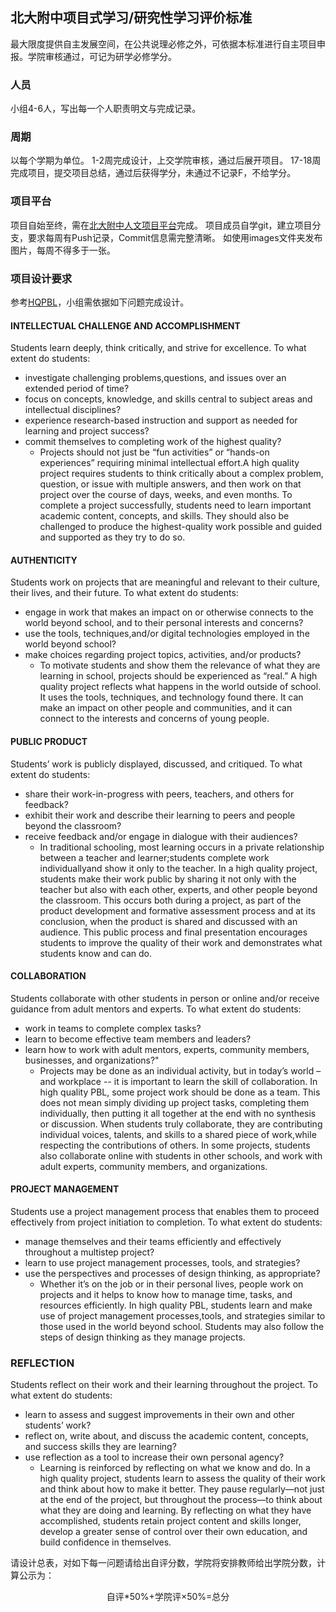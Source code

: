 ## 北大附中项目式学习/研究性学习评价标准

最大限度提供自主发展空间，在公共说理必修之外，可依据本标准进行自主项目申报。学院审核通过，可记为研学必修学分。

### 人员

小组4-6人，写出每一个人职责明文与完成记录。

### 周期

以每个学期为单位。
1-2周完成设计，上交学院审核，通过后展开项目。
17-18周完成项目，提交项目总结，通过后获得学分，未通过不记录F，不给学分。

### 项目平台

项目自始至终，需在[北大附中人文项目平台](https://github.com/pkuschool/pbook)完成。
项目成员自学git，建立项目分支，要求每周有Push记录，Commit信息需完整清晰。
如使用images文件夹发布图片，每周不得多于一张。


### 项目设计要求

参考[HQPBL](https://hqpbl.org/)，小组需依据如下问题完成设计。

#### INTELLECTUAL CHALLENGE AND ACCOMPLISHMENT

Students learn deeply, think critically, and strive for excellence.
To what extent do students:

* investigate challenging problems,questions, and issues over an extended period of time?
* focus on concepts, knowledge, and skills central to subject areas and intellectual disciplines?
* experience research-based instruction and support as needed for learning and project success?
* commit themselves to completing work of the highest quality?
   * Projects should not just be “fun activities” or “hands-on experiences”
requiring minimal intellectual effort.A high quality project requires
students to think critically about a complex problem, question, or issue
with multiple answers, and then work on that project over the course
of days, weeks, and even months. To complete a project successfully,
students need to learn important academic content, concepts, and
skills. They should also be challenged to produce the highest-quality work
possible and guided and supported as they try to do so.

#### AUTHENTICITY

Students work on projects that are meaningful and relevant to their culture, their lives, and their future.
To what extent do students:

* engage in work that makes an impact on or otherwise connects to the world beyond school, and to their personal interests and concerns?
* use the tools, techniques,and/or digital technologies employed in the world beyond school?
* make choices regarding project topics, activities, and/or products?
   * To motivate students and show them the relevance of what they are learning in school, projects should be experienced as “real.” A high quality project reflects what happens in the world outside of school. It uses the tools, techniques, and technology found there. It can make an impact on other people and communities, and it can connect to the interests and concerns of young people.

#### PUBLIC PRODUCT

Students’ work is publicly displayed, discussed, and critiqued.
To what extent do students:

* share their work-in-progress with peers, teachers, and others for feedback?
* exhibit their work and describe their learning to peers and people beyond the classroom?
* receive feedback and/or engage in dialogue with their audiences?
    * In traditional schooling, most learning occurs in a private relationship
between a teacher and learner;students complete work individuallyand show it only to the teacher. In a high quality project, students make their work public by sharing
it not only with the teacher but also with each other, experts, and other people beyond the classroom. This occurs both during a project, as part of the product development and formative assessment process and at its conclusion, when the product is shared and discussed with an audience. This public process and final presentation encourages students to improve the quality of their work and demonstrates what students know and can do.

#### COLLABORATION

Students collaborate with other students in person or online and/or receive guidance from adult mentors and experts.
To what extent do students:

* work in teams to complete complex tasks?
* learn to become effective team members and leaders?
* learn how to work with adult mentors, experts, community members, businesses, and organizations?"
  *  Projects may be done as an individual activity, but in today’s world – and workplace -- it is important to learn the skill of collaboration. In high quality PBL, some project work should be done as a team. This does not mean simply dividing up project tasks, completing them individually, then putting it all together at the end with no synthesis or discussion. When students truly collaborate, they are contributing individual voices, talents, and skills to a shared piece of work,while respecting the contributions of others. In some projects, students also collaborate online with students in other schools, and work with adult experts, community members, and organizations.

#### PROJECT MANAGEMENT

Students use a project management process that enables them to proceed effectively from project initiation to completion.
To what extent do students:

* manage themselves and their teams efficiently and effectively throughout a multistep project?
* learn to use project management processes, tools, and strategies?
* use the perspectives and processes of design thinking, as appropriate?
    * Whether it’s on the job or in their personal lives, people work on projects and it helps to know how to manage time, tasks, and resources efficiently. In high quality PBL, students learn and make use of project management processes,tools, and strategies similar to those used in the world beyond school. Students may also follow the steps of design thinking as they manage projects.

### REFLECTION

Students reflect on their work and their learning throughout the project.
To what extent do students:

* learn to assess and suggest improvements in their own and other students’ work?
* reflect on, write about, and discuss the academic content, concepts, and success skills they are learning?
* use reflection as a tool to increase their own personal agency?
    * Learning is reinforced by reflecting on what we know and do. In a high quality project, students learn to assess the quality of their work and think about how to make it better. They pause regularly—not just at the end of the project, but throughout the process—to think about what they are doing and learning. By reflecting on what they have accomplished, students retain project content and skills longer, develop a greater sense of control over their own education, and build confidence in themselves.

请设计总表，对如下每一问题请给出自评分数，学院将安排教师给出学院分数，计算公示为：
<center>自评*50%+学院评×50%=总分</center>

